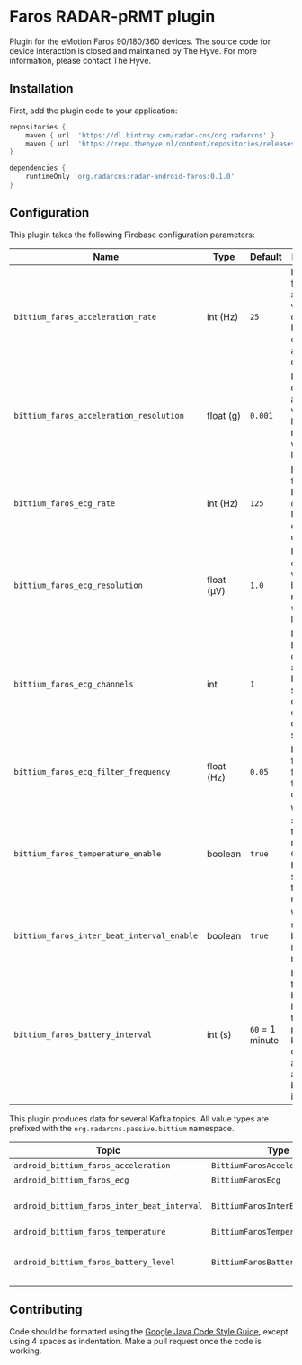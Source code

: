 # Faros RADAR-pRMT plugin

Plugin for the eMotion Faros 90/180/360 devices. The source code for device interaction is
closed and maintained by The Hyve. For more information, please contact The Hyve.

## Installation

First, add the plugin code to your application:

```gradle
repositories {
    maven { url  'https://dl.bintray.com/radar-cns/org.radarcns' }
    maven { url  'https://repo.thehyve.nl/content/repositories/releases' }
}

dependencies {
    runtimeOnly 'org.radarcns:radar-android-faros:0.1.0'
}
```

## Configuration

This plugin takes the following Firebase configuration parameters:

| Name | Type | Default | Description |
| ---- | ---- | ------- | ----------- |
| `bittium_faros_acceleration_rate` | int (Hz) | `25` | How frequently acceleration values are collected. Use `0` to disable acceleration data. |
| `bittium_faros_acceleration_resolution` | float (g) | `0.001` | Resolution of acceleration values. A higher resolution will result in lower range. |
| `bittium_faros_ecg_rate` | int (Hz) | `125` | How frequently ECG data is collected. Use `0` to disable ECG data. |
| `bittium_faros_ecg_resolution` | float (µV) | `1.0` | Resolution of ECG values. A higher resolution will result in lower range. |
| `bittium_faros_ecg_channels` | int | `1` | Number of ECG channels to activate. Faros 360 supports 3 channels, other devices support 1. |
| `bittium_faros_ecg_filter_frequency` | float (Hz) | `0.05` | High pass filter frequency for the ECG channel. |
| `bittium_faros_temperature_enable` | boolean | `true` | Whether to send temperature readings. Only the Faros 360 supports temperature readings. |
| `bittium_faros_inter_beat_interval_enable` | boolean | `true` | Whether to send inter-beat-interval readings. |
| `bittium_faros_battery_interval` | int (s) | `60` = 1 minute | How often to send the battery level. Use `0` to disable precise battery level collection and opt for approximate battery level instead. |

This plugin produces data for several Kafka topics. All value types are prefixed with the `org.radarcns.passive.bittium` namespace.

| Topic | Type | Description |
| ----- | ---- | ----------- |
| `android_bittium_faros_acceleration` | `BittiumFarosAcceleration` | Acceleration values. |
| `android_bittium_faros_ecg` | `BittiumFarosEcg` | ECG signal. |
| `android_bittium_faros_inter_beat_interval` | `BittiumFarosInterBeatInterval` | Inter-beat-interval derived from the ECG signal. |
| `android_bittium_faros_temperature` | `BittiumFarosTemperature` | Temperature. |
| `android_bittium_faros_battery_level` | `BittiumFarosBatteryLevel` | Battery level. If `battery_level_interval` is set to `0`, this is an approximation. |

## Contributing

Code should be formatted using the [Google Java Code Style Guide](https://google.github.io/styleguide/javaguide.html), except using 4 spaces as indentation. Make a pull request once the code is working.
